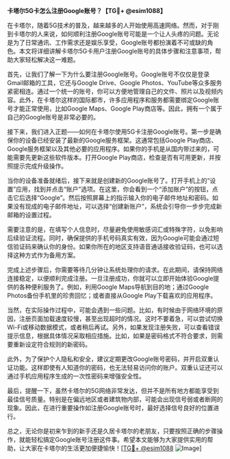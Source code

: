 **卡塔尔5G卡怎么注册Google账号？【TG💪+ @esim1088】**

在卡塔尔，随着5G技术的普及，越来越多的人开始使用高速网络。然而，对于刚到卡塔尔的人来说，如何顺利注册Google账号可能是一个让人头疼的问题。无论是为了日常通讯、工作需求还是娱乐享受，Google账号都扮演着不可或缺的角色。本文将详细讲解卡塔尔5G卡用户注册Google账号的具体步骤和注意事项，帮助大家轻松解决这一难题。

首先，让我们了解一下为什么要注册Google账号。Google账号不仅仅是登录Gmail邮箱的工具，它还与Google Drive、Google Photos、YouTube等众多服务紧密相连。通过一个统一的账号，你可以方便地管理自己的文件、照片以及视频内容。此外，在卡塔尔这样的国际都市，许多应用程序和服务都需要绑定Google账号才能正常使用，比如Google Maps、Google Play商店等。因此，拥有一个属于自己的Google账号是非常必要的。

接下来，我们进入正题——如何在卡塔尔使用5G卡注册Google账号。第一步是确保你的设备已经安装了最新的Google服务框架。这通常包括Google Play商店、Google服务框架以及其他必要的应用程序。如果你的手机是从国内带过来的，可能需要先更新这些软件版本。打开Google Play商店，检查是否有可用更新，并按照提示完成升级操作。

当你的设备准备就绪后，接下来就是创建新的Google账号了。打开手机上的“设置”应用，找到并点击“账户”选项。在这里，你会看到一个“添加账户”的按钮，点击它后选择“Google”。然后按照屏幕上的指示输入你的电子邮件地址和密码。如果没有现成的电子邮件地址，可以选择“创建新账户”，系统会引导你一步步完成新邮箱的设置过程。

需要注意的是，在填写个人信息时，尽量避免使用敏感词汇或特殊字符，以免影响后续验证流程。同时，确保提供的手机号码真实有效，因为Google可能会通过短信验证码来确认你的身份。如果你所在的地区支持语音通话接收验证码，也可以选择这种方式作为备用方案。

完成上述步骤后，你需要等待几分钟让系统处理你的请求。在此期间，请保持网络连接稳定，以便顺利完成注册。一旦注册成功，你就可以立即开始体验Google提供的各种便利服务了。例如，利用Google Maps导航到目的地；通过Google Photos备份手机里的珍贵回忆；或者直接从Google Play下载喜欢的应用程序。

当然，在实际操作过程中，可能会遇到一些问题。比如，有时候由于网络环境的原因，注册页面加载速度较慢，甚至出现超时的情况。这时不要着急，可以尝试切换Wi-Fi或移动数据模式，或者稍后再试。另外，如果发现注册失败，可以查看错误提示信息，根据具体情况采取相应措施。比如，如果是密码格式不符合要求，则需要重新设定符合规则的新密码。

此外，为了保护个人隐私和安全，建议定期更改Google账号密码，并开启双重认证功能。这样即使有人知道你的密码，也无法轻易访问你的账户。双重认证还可以通过手机应用程序生成的一次性密码来增强安全性。

最后，提醒一下，虽然卡塔尔的5G网络非常发达，但并不是所有地方都能享受到最佳信号质量。特别是在偏远地区或者建筑物内部，可能会出现信号弱或者断网的现象。因此，在进行重要操作如注册Google账号时，最好选择信号良好的位置进行。

总之，无论你是初来乍到的新手还是久居卡塔尔的老朋友，只要按照正确的步骤操作，就能轻松搞定Google账号注册这件事。希望本文能够为大家提供实用的帮助，让大家在卡塔尔的生活更加便捷愉快！[[TG💪+ @esim1088](https://t.me/s/esim1088) ![Image](https://i.postimg.cc/4NQfJmqS/Snipaste-2025-05-13-00-14-12.png)]